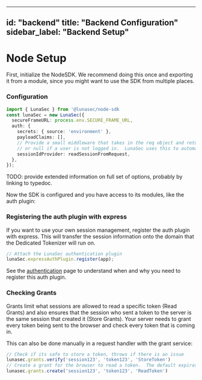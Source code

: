 <!--
  ~ Copyright by LunaSec (owned by Refinery Labs, Inc)
  ~
  ~ Licensed under the Creative Commons Attribution-ShareAlike 4.0 International
  ~ (the "License"); you may not use this file except in compliance with the
  ~ License. You may obtain a copy of the License at
  ~
  ~ https://creativecommons.org/licenses/by-sa/4.0/legalcode
  ~
  ~ See the License for the specific language governing permissions and
  ~ limitations under the License.
  ~
-->
---
id: "backend"
title: "Backend Configuration"
sidebar_label: "Backend Setup"
---

# Node Setup
First, initialize the NodeSDK.  We recommend doing this once and exporting it from a module, since you might want to use the
SDK from multiple places.

### Configuration
```typescript
import { LunaSec } from '@lunasec/node-sdk
const lunaSec = new LunaSec({
  secureFrameURL: process.env.SECURE_FRAME_URL,
  auth: {
    secrets: { source: 'environment' },
    payloadClaims: [],
    // Provide a small middleware that takes in the req object and returns a promise containing a session ID
    // or null if a user is not logged in.  LunaSec uses this to automatically create and verify token grants
    sessionIdProvider: readSessionFromRequest,
  },
});
```
TODO: provide extended information on full set of options, probably by linking to typedoc.

Now the SDK is configured and you have access to its modules, like the auth plugin: 
### Registering the auth plugin with express
If you want to use your own session management, register the auth plugin with express. This will transfer the session information
onto the domain that the Dedicated Tokenizer will run on.
```typescript
// Attach the LunaSec authentication plugin
lunaSec.expressAuthPlugin.register(app);
```
See the [authentication](../../overview/authentication.md) page to understand when and why you need to register this auth plugin.

### Checking Grants
Grants limit what sessions are allowed to read a specific token (Read Grants) and also ensures that the session who sent 
a token to the server is the same session that created it (Store Grants).  Your server needs to grant every token being sent to the browser
and check every token that is coming in. 




This can also be done manually in a request handler with the grant service:
```typescript
// Check if its safe to store a token, throws if there is an issue
lunasec.grants.verify('session123', 'token123', 'StoreToken')
// Create a grant for the browser to read a token.  The default expiration time is 15 minutes
lunasec.grants.create('session123', 'token123', 'ReadToken')
```

